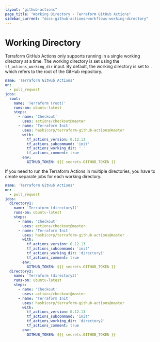 ```yaml
---
layout: "github-actions"
page_title: "Working Directory - Terraform GitHub Actions"
sidebar_current: "docs-github-actions-workflows-working-directory"
---
```


# Working Directory

Terraform GitHub Actions only supports running in a single working directory at a time. The working directory is set using the `tf_actions_working_dir` input. By default, the working directory is set to `.` which refers to the root of the GitHub repository.

```yaml
name: 'Terraform GitHub Actions'
on:
  - pull_request
jobs:
  root:
    name: 'Terraform (root)'
    runs-on: ubuntu-latest
    steps:
      - name: 'Checkout'
        uses: actions/checkout@master
      - name: 'Terraform Init'
        uses: hashicorp/terraform-github-actions@master
        with:
          tf_actions_version: 0.12.13
          tf_actions_subcommand: 'init'
          tf_actions_working_dir: '.'
          tf_actions_comment: true
        env:
          GITHUB_TOKEN: ${{ secrets.GITHUB_TOKEN }}
```

If you need to run the Terraform Actions in multiple directories, you have to create separate jobs for each working directory.

```yaml
name: 'Terraform GitHub Actions'
on:
  - pull_request
jobs:
  directory1:
    name: 'Terraform (directory1)'
    runs-on: ubuntu-latest
    steps:
      - name: 'Checkout'
        uses: actions/checkout@master
      - name: 'Terraform Init'
        uses: hashicorp/terraform-github-actions@master
        with:
          tf_actions_version: 0.12.13
          tf_actions_subcommand: 'init'
          tf_actions_working_dir: 'directory1'
          tf_actions_comment: true
        env:
          GITHUB_TOKEN: ${{ secrets.GITHUB_TOKEN }}
  directory2:
    name: 'Terraform (directory2)'
    runs-on: ubuntu-latest
    steps:
      - name: 'Checkout'
        uses: actions/checkout@master
      - name: 'Terraform Init'
        uses: hashicorp/terraform-github-actions@master
        with:
          tf_actions_version: 0.12.13
          tf_actions_subcommand: 'init'
          tf_actions_working_dir: 'directory2'
          tf_actions_comment: true
        env:
          GITHUB_TOKEN: ${{ secrets.GITHUB_TOKEN }}
```
